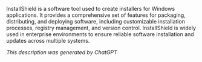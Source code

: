 InstallShield is a software tool used to create installers for Windows applications. It provides a comprehensive set of features for packaging, distributing, and deploying software, including customizable installation processes, registry management, and version control. InstallShield is widely used in enterprise environments to ensure reliable software installation and updates across multiple systems.

*This description was generated by ChatGPT*